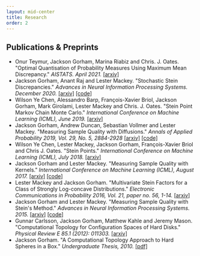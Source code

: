 ```yaml
---
layout: mid-center
title: Research
order: 2
---
```


## Publications & Preprints

+ Onur Teymur, Jackson Gorham, Marina Riabiz and Chris. J. Oates. "Optimal Quantisation of Probability Measures Using Maximum Mean Discrepancy." *AISTATS. April 2021.* [[arxiv]](https://arxiv.org/abs/2010.07064)
+ Jackson Gorham, Anant Raj and Lester Mackey. "Stochastic Stein Discrepancies." *Advances in Neural Information Processing Systems. December 2020.* [[arxiv]](https://arxiv.org/abs/2007.02857) [[code]](https://github.com/jgorham/stochastic_stein_discrepancy)
+ Wilson Ye Chen, Alessandro Barp, François-Xavier Briol, Jackson Gorham, Mark Girolami, Lester Mackey and Chris. J. Oates. "Stein Point Markov Chain Monte Carlo." *International Conference on Machine Learning (ICML), June 2019.* [[arxiv]](https://arxiv.org/abs/1905.03673)
+ Jackson Gorham, Andrew Duncan, Sebastian Vollmer and Lester Mackey. "Measuring Sample Quality with Diffusions." *Annals of Applied Probability 2019, Vol. 29, No. 5, 2884-2928* [[arxiv]](https://arxiv.org/abs/1611.06972) [[code]](https://jgorham.github.io/SteinDiscrepancy.jl/)
+ Wilson Ye Chen, Lester Mackey, Jackson Gorham, François-Xavier Briol and Chris J. Oates. "Stein Points." *International Conference on Machine Learning (ICML), July 2018.* [[arxiv]](https://arxiv.org/abs/1803.10161)
+ Jackson Gorham and Lester Mackey. "Measuring Sample Quality with Kernels." *International Conference on Machine Learning (ICML), August 2017.* [[arxiv]](https://arxiv.org/abs/1703.01717) [[code]](https://jgorham.github.io/SteinDiscrepancy.jl/)
+ Lester Mackey and Jackson Gorham. "Multivariate Stein Factors for a Class of Strongly Log-concave Distributions." *Electronic Communications in Probability 2016, Vol. 21, paper no. 56, 1-14.* [[arxiv]](https://arxiv.org/abs/1512.07392)
+ Jackson Gorham and Lester Mackey. "Measuring Sample Quality with Stein's Method." *Advances in Neural Information Processing Systems. 2015.* [[arxiv]](https://arxiv.org/abs/1506.03039) [[code]](https://jgorham.github.io/SteinDiscrepancy.jl/)
+ Gunnar Carlsson, Jackson Gorham, Matthew Kahle and Jeremy Mason. "Computational Topology for Configuration Spaces of Hard Disks." *Physical Review E 85.1 (2012): 011303.* [[arxiv]](https://arxiv.org/abs/1108.5719)
+ Jackson Gorham. "A Computational Topology Approach to Hard Spheres in a Box." *Undergraduate Thesis, 2010.* [[pdf]](/assets/pdfs/HonorsThesis.pdf)

